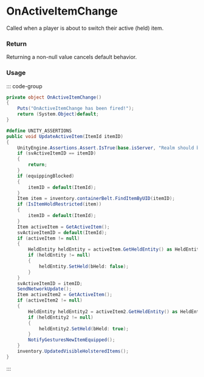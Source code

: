 # OnActiveItemChange
<Badge type="info" text="Player"/><Badge type="danger" text="Carbon Compatible"/><Badge type="warning" text="Oxide Compatible"/>
Called when a player is about to switch their active (held) item.

### Return
Returning a non-null value cancels default behavior.

### Usage
::: code-group
```csharp [Example]
private object OnActiveItemChange()
{
	Puts("OnActiveItemChange has been fired!");
	return (System.Object)default;
}
```
```csharp [Source — Assembly-CSharp @ BasePlayer]
#define UNITY_ASSERTIONS
public void UpdateActiveItem(ItemId itemID)
{
	UnityEngine.Assertions.Assert.IsTrue(base.isServer, "Realm should be server!");
	if (svActiveItemID == itemID)
	{
		return;
	}
	if (equippingBlocked)
	{
		itemID = default(ItemId);
	}
	Item item = inventory.containerBelt.FindItemByUID(itemID);
	if (IsItemHoldRestricted(item))
	{
		itemID = default(ItemId);
	}
	Item activeItem = GetActiveItem();
	svActiveItemID = default(ItemId);
	if (activeItem != null)
	{
		HeldEntity heldEntity = activeItem.GetHeldEntity() as HeldEntity;
		if (heldEntity != null)
		{
			heldEntity.SetHeld(bHeld: false);
		}
	}
	svActiveItemID = itemID;
	SendNetworkUpdate();
	Item activeItem2 = GetActiveItem();
	if (activeItem2 != null)
	{
		HeldEntity heldEntity2 = activeItem2.GetHeldEntity() as HeldEntity;
		if (heldEntity2 != null)
		{
			heldEntity2.SetHeld(bHeld: true);
		}
		NotifyGesturesNewItemEquipped();
	}
	inventory.UpdatedVisibleHolsteredItems();
}

```
:::
